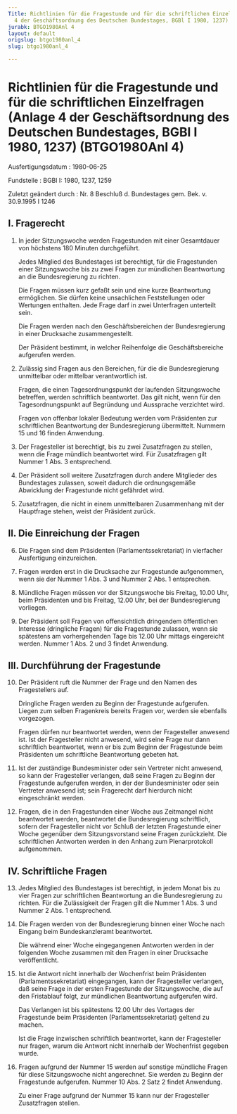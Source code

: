 ```yaml
---
Title: Richtlinien für die Fragestunde und für die schriftlichen Einzelfragen (Anlage
  4 der Geschäftsordnung des Deutschen Bundestages, BGBl I 1980, 1237)
jurabk: BTGO1980Anl 4
layout: default
origslug: btgo1980anl_4
slug: btgo1980anl_4

---
```


# Richtlinien für die Fragestunde und für die schriftlichen Einzelfragen (Anlage 4 der Geschäftsordnung des Deutschen Bundestages, BGBl I 1980, 1237) (BTGO1980Anl 4)

Ausfertigungsdatum
:   1980-06-25

Fundstelle
:   BGBl I: 1980, 1237, 1259

Zuletzt geändert durch
:   Nr. 8 Beschluß d. Bundestages gem. Bek. v. 30.9.1995 I 1246


## I. Fragerecht


1.  In jeder Sitzungswoche werden Fragestunden mit einer Gesamtdauer von
    höchstens 180 Minuten durchgeführt.

    Jedes Mitglied des Bundestages ist berechtigt, für die Fragestunden
    einer Sitzungswoche bis zu zwei Fragen zur mündlichen Beantwortung an
    die Bundesregierung zu richten.

    Die Fragen müssen kurz gefaßt sein und eine kurze Beantwortung
    ermöglichen. Sie dürfen keine unsachlichen Feststellungen oder
    Wertungen enthalten. Jede Frage darf in zwei Unterfragen unterteilt
    sein.

    Die Fragen werden nach den Geschäftsbereichen der Bundesregierung in
    einer Drucksache zusammengestellt.

    Der Präsident bestimmt, in welcher Reihenfolge die Geschäftsbereiche
    aufgerufen werden.


2.  Zulässig sind Fragen aus den Bereichen, für die die Bundesregierung
    unmittelbar oder mittelbar verantwortlich ist.

    Fragen, die einen Tagesordnungspunkt der laufenden Sitzungswoche
    betreffen, werden schriftlich beantwortet. Das gilt nicht, wenn für
    den Tagesordnungspunkt auf Begründung und Aussprache verzichtet wird.

    Fragen von offenbar lokaler Bedeutung werden vom Präsidenten zur
    schriftlichen Beantwortung der Bundesregierung übermittelt. Nummern 15
    und 16 finden Anwendung.


3.  Der Fragesteller ist berechtigt, bis zu zwei Zusatzfragen zu stellen,
    wenn die Frage mündlich beantwortet wird. Für Zusatzfragen gilt Nummer
    1 Abs. 3 entsprechend.


4.  Der Präsident soll weitere Zusatzfragen durch andere Mitglieder des
    Bundestages zulassen, soweit dadurch die ordnungsgemäße Abwicklung der
    Fragestunde nicht gefährdet wird.


5.  Zusatzfragen, die nicht in einem unmittelbaren Zusammenhang mit der
    Hauptfrage stehen, weist der Präsident zurück.





## II. Die Einreichung der Fragen


6.  Die Fragen sind dem Präsidenten (Parlamentssekretariat) in vierfacher
    Ausfertigung einzureichen.


7.  Fragen werden erst in die Drucksache zur Fragestunde aufgenommen, wenn
    sie der Nummer 1 Abs. 3 und Nummer 2 Abs. 1 entsprechen.


8.  Mündliche Fragen müssen vor der Sitzungswoche bis Freitag, 10.00 Uhr,
    beim Präsidenten und bis Freitag, 12.00 Uhr, bei der Bundesregierung
    vorliegen.


9.  Der Präsident soll Fragen von offensichtlich dringendem öffentlichen
    Interesse (dringliche Fragen) für die Fragestunde zulassen, wenn sie
    spätestens am vorhergehenden Tage bis 12.00 Uhr mittags eingereicht
    werden. Nummer 1 Abs. 2 und 3 findet Anwendung.





## III. Durchführung der Fragestunde


10. Der Präsident ruft die Nummer der Frage und den Namen des
    Fragestellers auf.

    Dringliche Fragen werden zu Beginn der Fragestunde aufgerufen. Liegen
    zum selben Fragenkreis bereits Fragen vor, werden sie ebenfalls
    vorgezogen.

    Fragen dürfen nur beantwortet werden, wenn der Fragesteller anwesend
    ist. Ist der Fragesteller nicht anwesend, wird seine Frage nur dann
    schriftlich beantwortet, wenn er bis zum Beginn der Fragestunde beim
    Präsidenten um schriftliche Beantwortung gebeten hat.


11. Ist der zuständige Bundesminister oder sein Vertreter nicht anwesend,
    so kann der Fragesteller verlangen, daß seine Fragen zu Beginn der
    Fragestunde aufgerufen werden, in der der Bundesminister oder sein
    Vertreter anwesend ist; sein Fragerecht darf hierdurch nicht
    eingeschränkt werden.


12. Fragen, die in den Fragestunden einer Woche aus Zeitmangel nicht
    beantwortet werden, beantwortet die Bundesregierung schriftlich,
    sofern der Fragesteller nicht vor Schluß der letzten Fragestunde einer
    Woche gegenüber dem Sitzungsvorstand seine Fragen zurückzieht. Die
    schriftlichen Antworten werden in den Anhang zum Plenarprotokoll
    aufgenommen.





## IV. Schriftliche Fragen


13. Jedes Mitglied des Bundestages ist berechtigt, in jedem Monat bis zu
    vier Fragen zur schriftlichen Beantwortung an die Bundesregierung zu
    richten. Für die Zulässigkeit der Fragen gilt die Nummer 1 Abs. 3 und
    Nummer 2 Abs. 1 entsprechend.


14. Die Fragen werden von der Bundesregierung binnen einer Woche nach
    Eingang beim Bundeskanzleramt beantwortet.

    Die während einer Woche eingegangenen Antworten werden in der
    folgenden Woche zusammen mit den Fragen in einer Drucksache
    veröffentlicht.


15. Ist die Antwort nicht innerhalb der Wochenfrist beim Präsidenten
    (Parlamentssekretariat) eingegangen, kann der Fragesteller verlangen,
    daß seine Frage in der ersten Fragestunde der Sitzungswoche, die auf
    den Fristablauf folgt, zur mündlichen Beantwortung aufgerufen wird.

    Das Verlangen ist bis spätestens 12.00 Uhr des Vortages der
    Fragestunde beim Präsidenten (Parlamentssekretariat) geltend zu
    machen.

    Ist die Frage inzwischen schriftlich beantwortet, kann der
    Fragesteller nur fragen, warum die Antwort nicht innerhalb der
    Wochenfrist gegeben wurde.


16. Fragen aufgrund der Nummer 15 werden auf sonstige mündliche Fragen für
    diese Sitzungswoche nicht angerechnet. Sie werden zu Beginn der
    Fragestunde aufgerufen. Nummer 10 Abs. 2 Satz 2 findet Anwendung.

    Zu einer Frage aufgrund der Nummer 15 kann nur der Fragesteller
    Zusatzfragen stellen.




